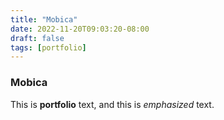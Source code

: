 ```yaml
---
title: "Mobica"
date: 2022-11-20T09:03:20-08:00
draft: false
tags: [portfolio]
---
```

### Mobica

This is **portfolio** text, and this is *emphasized* text.